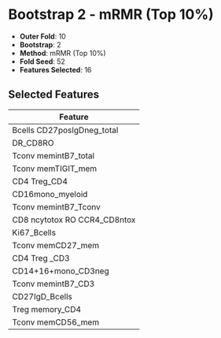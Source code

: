 # Bootstrap 2 - mRMR (Top 10%)

- **Outer Fold**: 10
- **Bootstrap**: 2
- **Method**: mRMR (Top 10%)
- **Fold Seed**: 52
- **Features Selected**: 16

## Selected Features

| Feature |
|---------|
| Bcells CD27posIgDneg_total |
| DR_CD8RO |
| Tconv memintB7_total |
| Tconv memTIGIT_mem |
| CD4 Treg_CD4 |
| CD16mono_myeloid |
| Tconv memintB7_Tconv |
| CD8 ncytotox RO CCR4_CD8ntox |
| Ki67_Bcells |
| Tconv memCD27_mem |
| CD4 Treg _CD3 |
| CD14+16+mono_CD3neg |
| Tconv memintB7_CD3 |
| CD27IgD_Bcells |
| Treg memory_CD4 |
| Tconv memCD56_mem |
